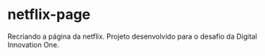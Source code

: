 # netflix-page
Recriando a página da netflix. Projeto desenvolvido para o desafio da Digital Innovation One.
